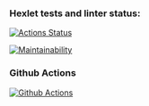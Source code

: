 ### Hexlet tests and linter status:
[![Actions Status](https://github.com/IVANn84/frontend-project-11/workflows/hexlet-check/badge.svg)](https://github.com/IVANn84/frontend-project-11/actions)

[![Maintainability](https://api.codeclimate.com/v1/badges/d006e2f49ea5ccbc818d/maintainability)](https://codeclimate.com/github/IVANn84/frontend-project-11/maintainability)

### Github Actions
[![Github Actions](https://github.com/IVANn84/frontend-project-11/actions/workflows/Github%20Actions.yml/badge.svg)](https://github.com/IVANn84/frontend-project-11/actions/workflows/Github%20Actions.yml)
